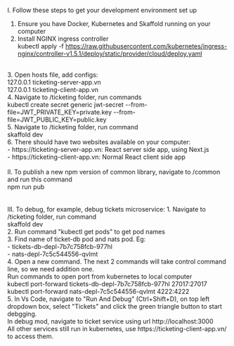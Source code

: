 I. Follow these steps to get your development environment set up<br />
1. Ensure you have Docker, Kubernetes and Skaffold running on your computer<br />
2. Install NGINX ingress controller<br />
kubectl apply -f https://raw.githubusercontent.com/kubernetes/ingress-nginx/controller-v1.5.1/deploy/static/provider/cloud/deploy.yaml
<br />
3. Open hosts file, add configs:<br />
127.0.0.1 ticketing-server-app.vn<br />
127.0.0.1 ticketing-client-app.vn<br />
4. Navigate to /ticketing folder, run commands<br />
kubectl create secret generic jwt-secret --from-file=JWT_PRIVATE_KEY=private.key --from-file=JWT_PUBLIC_KEY=public.key
<br />
5. Navigate to /ticketing folder, run command<br />
skaffold dev
<br />
6. There should have two websites available on your computer:<br />
- https://ticketing-server-app.vn: React server side app, using Next.js<br />
- https://ticketing-client-app.vn: Normal React client side app<br />
<br />
II. To publish a new npm version of common library, navigate to /common and run this command<br />
npm run pub
<br /><br /><br />
III. To debug, for example, debug tickets microservice:
1. Navigate to /ticketing folder, run command <br/>
skaffold dev
<br/>
2. Run command "kubectl get pods" to get pod names<br/>
3. Find name of ticket-db pod and nats pod. Eg: <br/>
- tickets-db-depl-7b7c758fcb-977hl <br/>
- nats-depl-7c5c544556-qvlmt<br/>
4. Open a new command. The next 2 commands will take control command line, so we need addition one.<br/>
Run commands to open port from kubernetes to local computer<br/>
kubectl port-forward tickets-db-depl-7b7c758fcb-977hl 27017:27017
<br/>
kubectl port-forward nats-depl-7c5c544556-qvlmt 4222:4222
<br/>
5. In Vs Code, navigate to "Run And Debug" (Ctrl+Shift+D), on top left dropdown box, select "Tickets" and click the green triangle button to start debgging.<br/>
In debug mod, navigate to ticket service using url http://localhost:3000
<br/>
All other services still run in kubernetes, use https://ticketing-client-app.vn/ to access them.

